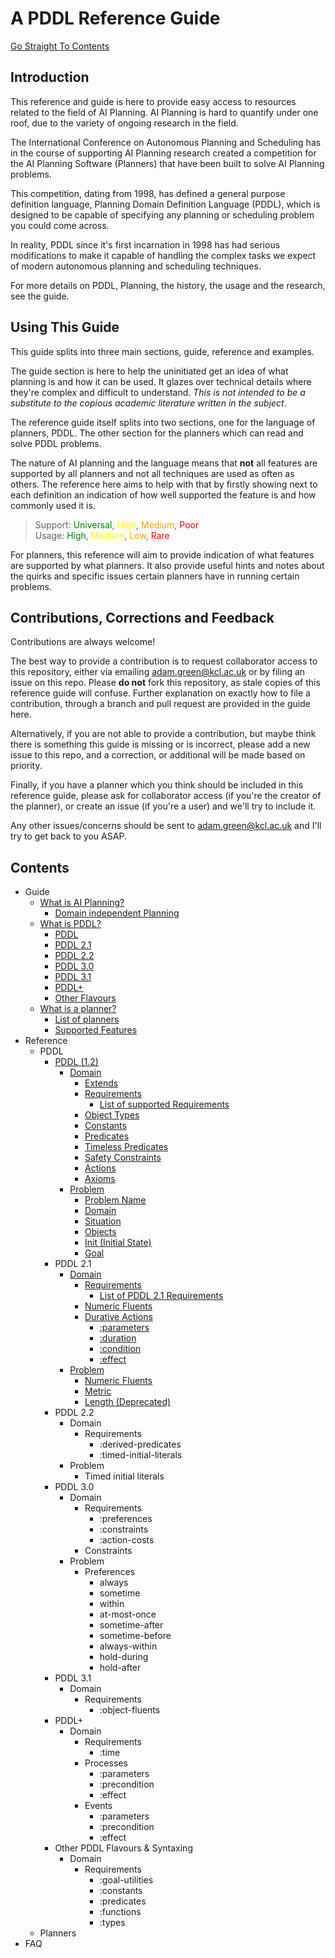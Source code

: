 # A PDDL Reference Guide
[Go Straight To Contents](#contents)
## Introduction
This reference and guide is here to provide easy access to resources related to the field of AI Planning. AI Planning is hard to quantify under one roof, due to the variety of ongoing research in the field. 

The International Conference on Autonomous Planning and Scheduling has in the course of supporting AI Planning research created a competition for the AI Planning Software (Planners) that have been built to solve AI Planning problems.

This competition, dating from 1998, has defined a general purpose definition language, Planning Domain Definition Language (PDDL), which is designed to be capable of specifying any planning or scheduling problem you could come across.

In reality, PDDL since it's first incarnation in 1998 has had serious modifications to make it capable of handling the complex tasks we expect of modern autonomous planning and scheduling techniques. 

For more details on PDDL, Planning, the history, the usage and the research, see the guide.

## Using This Guide
This guide splits into three main sections, guide, reference and examples. 

The guide section is here to help the uninitiated get an idea of what planning is and how it can be used. It glazes over technical details where they're complex and difficult to understand. *This is not intended to be a substitute to the copious academic literature written in the subject*.

The reference guide itself splits into two sections, one for the language of planners, PDDL. The other section for the planners which can read and solve PDDL problems. 

The nature of AI planning and the language means that **not** all features are supported by all planners and not all techniques are used as often as others. The reference here aims to help with that by firstly showing next to each definition an indication of how well supported the feature is and how commonly used it is.

>Support: <span style="color:green">Universal</span>, <span style="color:yellow">High</span>, <span style="color:orange">Medium</span>, <span style="color:red">Poor</span>  
Usage: <span style="color:green">High</span>, <span style="color:yellow">Medium</span>, <span style="color:orange">Low</span>, <span style="color:red">Rare</span>

For planners, this reference will aim to provide indication of what features are supported by what planners. It also provide useful hints and notes about the quirks and specific issues certain planners have in running certain problems. 

## Contributions, Corrections and Feedback
Contributions are always welcome!

The best way to provide a contribution is to request collaborator access to this repository, either via emailing adam.green@kcl.ac.uk or by filing an issue on this repo. Please **do not** fork this repository, as stale copies of this reference guide will confuse. Further explanation on exactly how to file a contribution, through a branch and pull request are provided in the guide here.

Alternatively, if you are not able to provide a contribution, but maybe think there is something this guide is missing or is incorrect, please add a new issue to this repo, and a correction, or additional will be made based on priority.

Finally, if you have a planner which you think should be included in this reference guide, please ask for collaborator access (if you're the creator of the planner), or create an issue (if you're a user) and we'll try to include it.

Any other issues/concerns should be sent to adam.green@kcl.ac.uk and I'll try to get back to you ASAP.

## Contents
- Guide
    - [What is AI Planning?](./guide/whatisaip.md)
        - [Domain independent Planning](./guide/whatisaip.md#domain%20independent%20planning)
    - [What is PDDL?](./guide/whatispddl.md)
        - [PDDL](./guide/whatispddl.md#pddl)
        - [PDDL 2.1](./guide/whatispddl.md#pddl-21)
        - [PDDL 2.2](./guide/whatispddl.md#pddl-22)
        - [PDDL 3.0](./guide/whatispddl.md#pddl-3)
        - [PDDL 3.1](./guide/whatispddl.md#pddl-31)
        - [PDDL+](./guide/whatispddl.md#pddl-1)
        - [Other Flavours](./guide/whatispddl.md#other-flavours-of-pddl)
    - [What is a planner?](./guide/whatisplanner.md)
        - [List of planners](./guide/whatisplanner.md#list-of-planners)
        - [Supported Features](./guide/whatisplanner.md#planner-feature-support)
- Reference
    - PDDL
        - [PDDL (1.2)](/reference/PDDL/main.md)
            - [Domain](./reference/PDDL/domain.md)
                - [Extends](./reference/PDDL/domain.md#extends)
                - [Requirements](./reference/PDDL/domain.md#requirements)
                    - [List of supported Requirements](./reference/PDDL/Domain/requirements.md)
                - [Object Types](./reference/PDDL/domain.md#object-types)
                - [Constants](./reference/PDDL/domain.md#constants)
                - [Predicates](./reference/PDDL/domain.md#predicates)
                - [Timeless Predicates](./reference/PDDL/domain.md#timeless-predicates)
                - [Safety Constraints](./reference/PDDL/domain.md#safety-constraint)
                - [Actions](./reference/PDDL/domain.md#actions)
                - [Axioms](./reference/PDDL/domain.md#axioms)
            - [Problem](./reference/PDDL/problem.md)
                - [Problem Name](./reference/PDDL/problem.md#problem-name)
                - [Domain](./reference/PDDL/problem.md#domain)
                - [Situation](./reference/PDDL/problem.md#situation)
                - [Objects](./reference/PDDL/problem.md#objects)
                - [Init (Initial State)](./reference/PDDL/problem.md#init)
                - [Goal](./reference/PDDL/problem.md#goal)
        - PDDL 2.1
            - [Domain](./PDDL2.1/domain.md)
                - [Requirements](./PDDL2.1/domain.md#requirements)
                    - [List of PDDL 2.1 Requirements](./PDDL2.1/domain.md#list-of-requirements)
                - [Numeric Fluents](./PDDL2.1/domain.md#numeric-fluents)
                - [Durative Actions](./PDDL2.1/domain.md#durative-actions)
                    - [:parameters](./PDDL2.1/domain.md#parameters)
                    - [:duration](./PDDL2.1/domain.md#duration)
                    - [:condition](./PDDL2.1/domain.md#condition)
                    - [:effect](./PDDL2.1/domain.md#effect)
            - [Problem](./PDDL2.1/problem.md)
                - [Numeric Fluents](./PDDL2.1/problem.md#numeric-fluents)
                - [Metric](./PDDL2.1/problem.md#metric)
                - [Length (Deprecated)](./PDDL2.1/problem.md#length)
        - PDDL 2.2
            - Domain
                - Requirements
                    - :derived-predicates
                    - :timed-initial-literals
            - Problem
                - Timed initial literals
        - PDDL 3.0
            - Domain
                - Requirements
                    - :preferences
                    - :constraints
                    - :action-costs
                - Constraints
            - Problem
                - Preferences
                    - always
                    - sometime
                    - within
                    - at-most-once
                    - sometime-after
                    - sometime-before
                    - always-within
                    - hold-during
                    - hold-after
        - PDDL 3.1
            - Domain
                - Requirements
                    - :object-fluents
        - PDDL+
            - Domain
                - Requirements
                    - :time
                - Processes
                    - :parameters
                    - :precondition
                    - :effect
                - Events
                    - :parameters
                    - :precondition
                    - :effect
        - Other PDDL Flavours & Syntaxing
            - Domain
                - Requirements
                    - :goal-utilities
                    - :constants
                    - :predicates
                    - :functions
                    - :types
    - Planners
- FAQ
